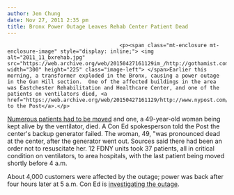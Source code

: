 ```yaml
---
author: Jen Chung
date: Nov 27, 2011 2:35 pm
title: Bronx Power Outage Leaves Rehab Center Patient Dead
---
```


	
										<p><span class="mt-enclosure mt-enclosure-image" style="display: inline;"> <img alt="2011_11_bxrehab.jpg" src="https://web.archive.org/web/20150427161129im_/http://gothamist.com/attachments/jen/2011_11_bxrehab.jpg" width="300" height="225" class="image-left"> </span>Earlier this morning, a transformer exploded in the Bronx, causing a power outage in the Gun Hill section.  One of the affected buildings in the area was Eastchester Rehabilitation and Healthcare Center, and one of the patients on ventilators died, <a href="https://web.archive.org/web/20150427161129/http://www.nypost.com/p/news/local/bronx/bronx_woman_outage_had_been_surviving_z4fTnyahLJK3fFdTASg9hI#ixzz1eva10700">according to the Post</a>.</p>

<p><a href="https://web.archive.org/web/20150427161129/http://newyork.cbslocal.com/2011/11/27/bronx-power-outage-forces-morning-nursing-home-evacuation/">Numerous patients had to be moved</a> and one, a 49-year-old woman being kept alive by the ventilator, died.  A Con Ed spokesperson told the Post the center&apos;s backup generator failed.  The woman, 49, &quot;was pronounced dead at the center, after the generator went out. Sources said there had been an order not to resuscitate her. 12 FDNY units took 37 patients, all in critical condition on ventilators, to area hospitals, with the last patient being moved shortly before 4 a.m.</p>

<p>About 4,000 customers were affected by the outage; power was back after four hours later at 5 a.m.  Con Ed is <a href="https://web.archive.org/web/20150427161129/http://bronx.ny1.com/content/top_stories/151456/con-ed-works-to-restore-power-following-bronx-blackout">investigating the outage</a>.</p>					
										
									
				